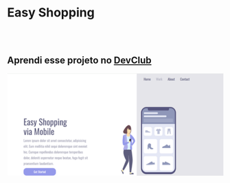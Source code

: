 <h1>Easy Shopping</h1>
<br>
<br>
<h2>Aprendi esse projeto no <a href="https://rodolfomori.com.br/devclub">DevClub</a></h2>

<img src="https://github.com/pedin03/projeto-easy-shopping/blob/master/assets/desktop.png?raw=true">
